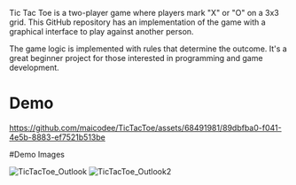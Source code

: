 Tic Tac Toe is a two-player game where players mark "X" or "O" on a 3x3 grid. This GitHub repository has an implementation of the game with a graphical interface to play against another person. 

The game logic is implemented with rules that determine the outcome. It's a great beginner project for those interested in programming and game development.

# Demo

https://github.com/maicodee/TicTacToe/assets/68491981/89dbfba0-f041-4e5b-8883-ef7521b513be


#Demo Images

![TicTacToe_Outlook](https://github.com/maicodee/TicTacToe/assets/68491981/9410e992-6326-450c-9c13-ec9e638d7305)
![TicTacToe_Outlook2](https://github.com/maicodee/TicTacToe/assets/68491981/945f8b5c-71e6-4ace-8dc6-e63d9a6cde69)
